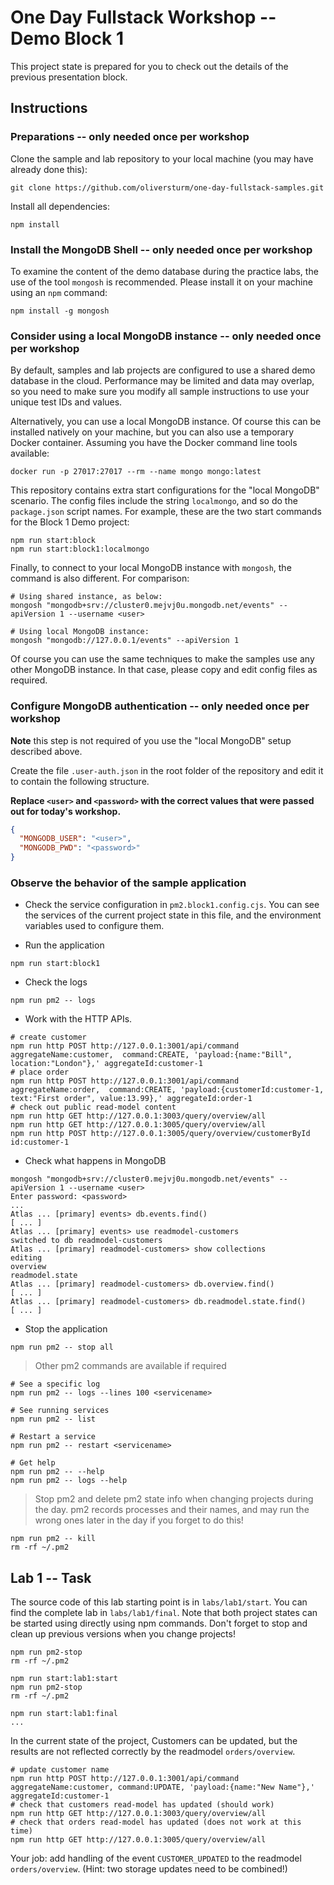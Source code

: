 # One Day Fullstack Workshop -- Demo Block 1

This project state is prepared for you to check out the details of the previous presentation block.

## Instructions

### Preparations -- only needed once per workshop

Clone the sample and lab repository to your local machine (you may have already done this):

```shell
git clone https://github.com/oliversturm/one-day-fullstack-samples.git
```

Install all dependencies:

```shell
npm install
```

### Install the MongoDB Shell -- only needed once per workshop

To examine the content of the demo database during the practice labs, the use of the tool `mongosh` is recommended. Please install it on your machine using an `npm` command:

```shell
npm install -g mongosh
```

### Consider using a local MongoDB instance -- only needed once per workshop

By default, samples and lab projects are configured to use a shared demo database in the cloud. Performance may be limited and data may overlap, so you need to make sure you modify all sample instructions to use your unique test IDs and values.

Alternatively, you can use a local MongoDB instance. Of course this can be installed natively on your machine, but you can also use a temporary Docker container. Assuming you have the Docker command line tools available:

```shell
docker run -p 27017:27017 --rm --name mongo mongo:latest
```

This repository contains extra start configurations for the "local MongoDB" scenario. The config files include the string `localmongo`, and so do the `package.json` script names. For example, these are the two start commands for the Block 1 Demo project:

```shell
npm run start:block
npm run start:block1:localmongo
```

Finally, to connect to your local MongoDB instance with `mongosh`, the command is also different. For comparison:

```shell
# Using shared instance, as below:
mongosh "mongodb+srv://cluster0.mejvj0u.mongodb.net/events" --apiVersion 1 --username <user>

# Using local MongoDB instance:
mongosh "mongodb://127.0.0.1/events" --apiVersion 1
```

Of course you can use the same techniques to make the samples use any other MongoDB instance. In that case, please copy and edit config files as required.

### Configure MongoDB authentication -- only needed once per workshop

**Note** this step is not required of you use the "local MongoDB" setup described above.

Create the file `.user-auth.json` in the root folder of the repository and edit it to contain the following structure. 

**Replace `<user>` and `<password>` with the correct values that were passed out for today's workshop.**

```json
{
  "MONGODB_USER": "<user>",
  "MONGODB_PWD": "<password>"
}
```

### Observe the behavior of the sample application

- Check the service configuration in `pm2.block1.config.cjs`. You can see the services of the current project state in this file, and the environment variables used to configure them.

- Run the application

```shell
npm run start:block1
```

- Check the logs

```shell
npm run pm2 -- logs
```

- Work with the HTTP APIs.

```shell
# create customer
npm run http POST http://127.0.0.1:3001/api/command aggregateName:customer,  command:CREATE, 'payload:{name:"Bill", location:"London"},' aggregateId:customer-1
# place order
npm run http POST http://127.0.0.1:3001/api/command aggregateName:order,  command:CREATE, 'payload:{customerId:customer-1, text:"First order", value:13.99},' aggregateId:order-1
# check out public read-model content
npm run http GET http://127.0.0.1:3003/query/overview/all
npm run http GET http://127.0.0.1:3005/query/overview/all
npm run http POST http://127.0.0.1:3005/query/overview/customerById id:customer-1
```

- Check what happens in MongoDB

```shell
mongosh "mongodb+srv://cluster0.mejvj0u.mongodb.net/events" --apiVersion 1 --username <user>
Enter password: <password>
...
Atlas ... [primary] events> db.events.find()
[ ... ]
Atlas ... [primary] events> use readmodel-customers
switched to db readmodel-customers
Atlas ... [primary] readmodel-customers> show collections
editing
overview
readmodel.state
Atlas ... [primary] readmodel-customers> db.overview.find()
[ ... ]
Atlas ... [primary] readmodel-customers> db.readmodel.state.find()
[ ... ]
```

- Stop the application

```shell
npm run pm2 -- stop all
```

> Other pm2 commands are available if required

```shell
# See a specific log
npm run pm2 -- logs --lines 100 <servicename>

# See running services
npm run pm2 -- list

# Restart a service
npm run pm2 -- restart <servicename>

# Get help
npm run pm2 -- --help
npm run pm2 -- logs --help
```

> Stop pm2 and delete pm2 state info when changing projects during the day. pm2 records processes and their names, and may run the wrong ones later in the day if you forget to do this!

```shell
npm run pm2 -- kill
rm -rf ~/.pm2
```

## Lab 1 -- Task

The source code of this lab starting point is in `labs/lab1/start`. You can find the complete lab in `labs/lab1/final`. Note that both project states can be started using directly using npm commands. Don't forget to stop and clean up previous versions when you change projects!

```shell
npm run pm2-stop
rm -rf ~/.pm2

npm run start:lab1:start
npm run pm2-stop
rm -rf ~/.pm2

npm run start:lab1:final
...
```

In the current state of the project, Customers can be updated, but the results are not reflected correctly by the readmodel `orders/overview`.

```shell
# update customer name
npm run http POST http://127.0.0.1:3001/api/command aggregateName:customer, command:UPDATE, 'payload:{name:"New Name"},' aggregateId:customer-1
# check that customers read-model has updated (should work)
npm run http GET http://127.0.0.1:3003/query/overview/all
# check that orders read-model has updated (does not work at this time)
npm run http GET http://127.0.0.1:3005/query/overview/all
```

Your job: add handling of the event `CUSTOMER_UPDATED` to the readmodel `orders/overview`. (Hint: two storage updates need to be combined!)
